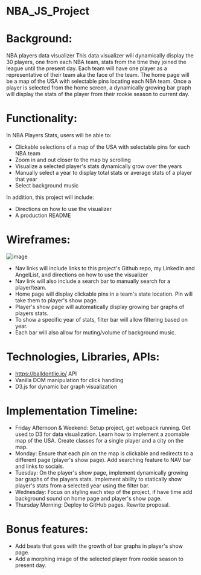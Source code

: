 # NBA_JS_Project

# Background:

NBA players data visualizer
This data visualizer will dynamically display the 30 players, one from each NBA team, stats from the time they joined the league until the present day.
Each team will have one player as a representative of their team aka the face of the team. The home page will be a map of the USA with selectable pins locating each NBA team.
Once a player is selected from the home screen, a dynamically growing bar graph will display the stats of the player from their rookie season to current day.

# Functionality:
In NBA Players Stats, users will be able to:

- Clickable selections of a map of the USA with selectable pins for each NBA team
- Zoom in and out closer to the map by scrolling
- Visualize a selected player's stats dynamically grow over the years
- Manually select a year to display total stats or average stats of a player that year
- Select background music

In addition, this project will include:
- Directions on how to use the visualizer
- A production README

# Wireframes:
![image](https://user-images.githubusercontent.com/44277861/131954838-8a682d7b-c7f2-40b9-b7f3-afedff0b1542.png)

- Nav links will include links to this project's Github repo, my LinkedIn and AngelList, and directions on how to use the visualizer
- Nav link will also include a search bar to manually search for a player/team.
- Home page will display clickable pins in a team's state location. Pin will take them to player's show page.
- Player's show page will automatically display growing bar graphs of players stats.
- To show a specific year of stats, filter bar will allow filtering based on year.
- Each bar will also allow for muting/volume of background music.

# Technologies, Libraries, APIs:
- https://balldontlie.io/ API
- Vanilla DOM manipulation for click handling
- D3.js for dynamic bar graph visualization

# Implementation Timeline:
-  Friday Afternoon & Weekend: Setup project, get webpack running. Get used to D3 for data visualization. Learn how to implement a zoomable map of the USA. Create classes for a single player and a city on the map.
- Monday: Ensure that each pin on the map is clickable and redirects to a different page (player's show page). Add searching feature to NAV bar and links to socials.
- Tuesday: On the player's show page, implement dynamically growing bar graphs of the players stats. Implement ability to statically show player's stats from a selected year using the filter bar.
- Wednesday: Focus on styling each step of the project, if have time add background sound on home page and player's show page.
- Thursday Morning: Deploy to GitHub pages. Rewrite proposal.

# Bonus features:
- Add beats that goes with the growth of bar graphs in player's show page.
- Add a morphing image of the selected player from rookie season to present day.


